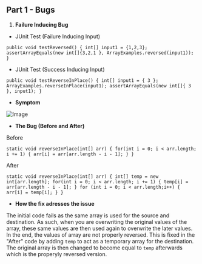## Part 1 - Bugs
1. **Failure Inducing Bug**
   
- JUnit Test (Failure Inducing Input)
  
`public void testReversed() {
    int[] input1 = {1,2,3};
    assertArrayEquals(new int[]{3,2,1 }, ArrayExamples.reversed(input1));
  }`
  
- JUnit Test (Success Inducing Input)
  
`public void testReverseInPlace() {
    int[] input1 = { 3 };
    ArrayExamples.reverseInPlace(input1);
    assertArrayEquals(new int[]{ 3 }, input1);
	}`

- **Symptom**

![Image](/More_Images/)

- **The Bug (Before and After)**
  
Before

`static void reverseInPlace(int[] arr) {
    for(int i = 0; i < arr.length; i += 1) {
      arr[i] = arr[arr.length - i - 1];
    }
  }`

After

`static void reverseInPlace(int[] arr) {
    int[] temp = new int[arr.length];
    for(int i = 0; i < arr.length; i += 1) {
      temp[i] = arr[arr.length - i - 1];
    }
    for (int i = 0; i < arr.length;i++) {
      arr[i] = temp[i];
    }
  }`

- **How the fix adresses the issue**

The initial code fails as the same array is used for the source and destination. As such, when you are overwriting the original values of the array, these same values are then used again to overwrite the later values. In the end, the values of array are not properly reversed. This is fixed in the "After" code by adding `temp` to act as a temporary array for the destination. The original array is then changed to become equal to `temp` afterwards which is the properyly reversed version.
